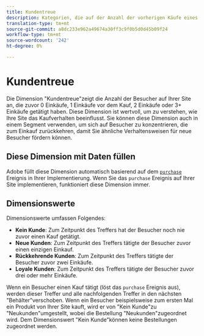 ```yaml
---
title: Kundentreue
description: Kategorien, die auf der Anzahl der vorherigen Käufe eines Besuchers basieren.
translation-type: tm+mt
source-git-commit: a8dc233e962a49674a30ff3c9f0b5d0d45b09f24
workflow-type: tm+mt
source-wordcount: '242'
ht-degree: 0%

---
```



# Kundentreue

Die Dimension &quot;Kundentreue&quot;zeigt die Anzahl der Besucher auf Ihrer Site an, die zuvor 0 Einkäufe, 1 Einkäufe vor dem Kauf, 2 Einkäufe oder 3+ Einkäufe getätigt haben. Diese Dimension ist wertvoll, um zu verstehen, wie Ihre Site das Kaufverhalten beeinflusst. Sie können diese Dimension auch in einem Segment verwenden, um sich auf Besucher zu konzentrieren, die zum Einkauf zurückkehren, damit Sie ähnliche Verhaltensweisen für neue Besucher fördern können.

## Diese Dimension mit Daten füllen

Adobe füllt diese Dimension automatisch basierend auf dem [`purchase`](/help/implement/vars/page-vars/events/event-purchase.md) Ereignis in Ihrer Implementierung. Wenn Sie das `purchase` Ereignis auf Ihrer Site implementieren, funktioniert diese Dimension immer.

## Dimensionswerte

Dimensionswerte umfassen Folgendes:

* **Kein Kunde**: Zum Zeitpunkt des Treffers hat der Besucher noch nie zuvor einen Kauf getätigt.
* **Neue Kunden**: Zum Zeitpunkt des Treffers tätigte der Besucher zuvor einen einzigen Einkauf.
* **Rückkehrende Kunden**: Zum Zeitpunkt des Treffers tätigte der Besucher zuvor zwei Einkäufe.
* **Loyale Kunden**: Zum Zeitpunkt des Treffers tätigte der Besucher zuvor drei oder mehr Einkäufe.

Wenn ein Besucher einen Kauf tätigt (löst das `purchase` Ereignis aus), werden dieser Treffer und alle nachfolgenden Treffer in den nächsten &quot;Behälter&quot;verschoben. Wenn ein Besucher beispielsweise zum ersten Mal ein Produkt von Ihrer Site kauft, wird er von &quot;Kein Kunde&quot;zu &quot;Neukunden&quot;umgestellt, wobei die Bestellung &quot;Neukunden&quot;zugeordnet wird. Dem Dimensionswert &quot;Kein Kunde&quot;können keine Bestellungen zugeordnet werden.
